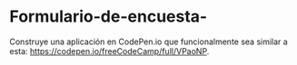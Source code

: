 # Formulario-de-encuesta-
 Construye una aplicación en CodePen.io que funcionalmente sea similar a esta: https://codepen.io/freeCodeCamp/full/VPaoNP.
